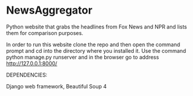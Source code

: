 # NewsAggregator
Python website that grabs the headlines from Fox News and NPR and lists them for comparison purposes.


In order to run this website clone the repo and then open the command prompt and cd into the directory where you installed it.
Use the command python manage.py runserver and in the browser go to address http://127.0.0.1:8000/


DEPENDENCIES:

Django web framework,
Beautiful Soup 4
